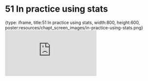 # 51 In practice using stats
 
{type: iframe, title:51 In practice using stats, width:800, height:600, poster:resources/chapt_screen_images/in-practice-using-stats.png}
![](https://datatrail-jhu.github.io/DataTrail/no_toc/in-practice-using-stats.html)
 

 
